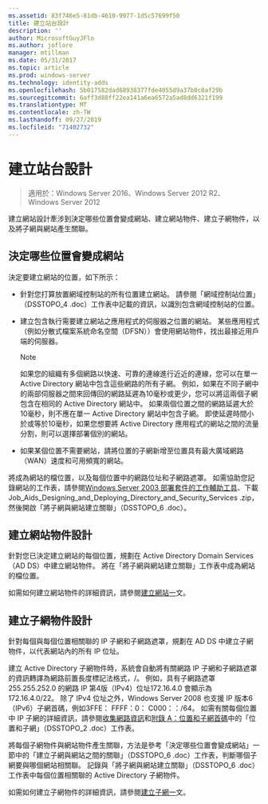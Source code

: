 ```yaml
---
ms.assetid: 83f746e5-81db-4610-9977-1d5c57699f50
title: 建立站台設計
description: ''
author: MicrosoftGuyJFlo
ms.author: joflore
manager: mtillman
ms.date: 05/31/2017
ms.topic: article
ms.prod: windows-server
ms.technology: identity-adds
ms.openlocfilehash: 5b017582dad68938377fde4055d9a37b0c0af29b
ms.sourcegitcommit: 6aff3d88ff22ea141a6ea6572a5ad8dd6321f199
ms.translationtype: MT
ms.contentlocale: zh-TW
ms.lasthandoff: 09/27/2019
ms.locfileid: "71402732"
---
```

# <a name="creating-a-site-design"></a>建立站台設計

>適用於：Windows Server 2016、Windows Server 2012 R2、Windows Server 2012

建立網站設計牽涉到決定哪些位置會變成網站、建立網站物件、建立子網物件，以及將子網與網站產生關聯。  
  
## <a name="deciding-which-locations-will-become-sites"></a>決定哪些位置會變成網站

決定要建立網站的位置，如下所示：  
  
- 針對您打算放置網域控制站的所有位置建立網站。 請參閱「網域控制站位置」（DSSTOPO_4 .doc）工作表中記載的資訊，以識別包含網域控制站的位置。  
- 建立包含執行需要建立網站之應用程式的伺服器之位置的網站。 某些應用程式（例如分散式檔案系統命名空間（DFSN））會使用網站物件，找出最接近用戶端的伺服器。  

   > [!NOTE]  
   > 如果您的組織有多個網路以快速、可靠的連線進行近近的連線，您可以在單一 Active Directory 網站中包含這些網路的所有子網。 例如，如果在不同子網中的兩部伺服器之間來回傳回的網路延遲為10毫秒或更少，您可以將這兩個子網包含在相同的 Active Directory 網站中。 如果兩個位置之間的網路延遲大於10毫秒，則不應在單一 Active Directory 網站中包含子網。 即使延遲時間小於或等於10毫秒，如果您想要將 Active Directory 應用程式的網站之間的流量分割，則可以選擇部署個別的網站。  

- 如果某個位置不需要網站，請將位置的子網新增至位置具有最大廣域網路（WAN）速度和可用頻寬的網站。  
  
將成為網站的檔位置，以及每個位置中的網路位址和子網路遮罩。 如需協助您記錄網站的工作表，請參閱[Windows Server 2003 部署套件的工作輔助工具](https://go.microsoft.com/fwlink/?LinkID=102558)、下載 Job_Aids_Designing_and_Deploying_Directory_and_Security_Services .zip，然後開啟「將子網與網站建立關聯」（DSSTOPO_6 .doc）。  
  
## <a name="creating-a-site-object-design"></a>建立網站物件設計

針對您已決定建立網站的每個位置，規劃在 Active Directory Domain Services （AD DS）中建立網站物件。 將在「將子網與網站建立關聯」工作表中成為網站的檔位置。  
  
如需如何建立網站物件的詳細資訊，請參閱[建立網站一](https://go.microsoft.com/fwlink/?LinkId=107067)文。  
  
## <a name="creating-a-subnet-object-design"></a>建立子網物件設計

針對每個與每個位置相關聯的 IP 子網和子網路遮罩，規劃在 AD DS 中建立子網物件，以代表網站內的所有 IP 位址。  
  
建立 Active Directory 子網物件時，系統會自動將有關網路 IP 子網和子網路遮罩的資訊轉譯為網路前置長度標記法格式，<IP address>/<prefix length>。 例如，具有子網路遮罩255.255.252.0 的網路 IP 第4版（IPv4）位址172.16.4.0 會顯示為 172.16.4.0/22。 除了 IPv4 位址之外，Windows Server 2008 也支援 IP 版本6（IPv6）子網首碼，例如3FFE： FFFF：0： C000：：/64。 如需有關每個位置中 IP 子網的詳細資訊，請參閱[收集網路資訊](../../ad-ds/plan/Collecting-Network-Information.md)和[附錄 A：位置和子網首碼](Appendix-A--Locations-and-Subnet-Prefixes.md)中的「位置和子網」（DSSTOPO_2 .doc）工作表。  
  
將每個子網物件與網站物件產生關聯，方法是參考「決定哪些位置會變成網站」一節中的「建立子網與網站之間的關聯」（DSSTOPO_6 .doc）工作表，判斷哪個子網要與哪個網站相關聯。 記錄與「將子網與網站建立關聯」（DSSTOPO_6 .doc）工作表中每個位置相關聯的 Active Directory 子網物件。  
  
如需如何建立子網物件的詳細資訊，請參閱[建立子網一](https://go.microsoft.com/fwlink/?LinkId=107068)文。
